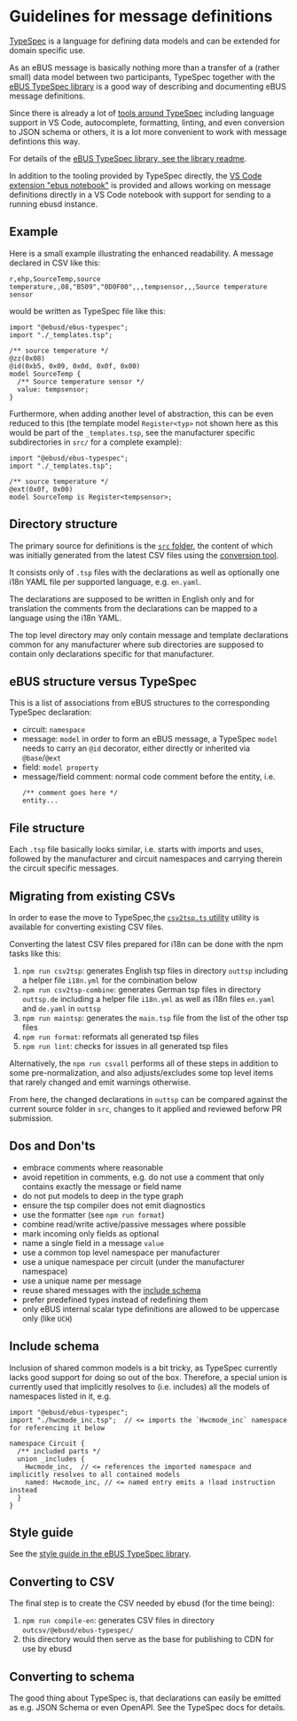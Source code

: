 # Guidelines for message definitions
[TypeSpec](https://typespec.io/) is a language for defining data models and can be extended for domain specific use.

As an eBUS message is basically nothing more than a transfer of a (rather small) data model between two participants,
TypeSpec together with the [eBUS TypeSpec library](https://github.com/john30/ebus-typespec) is a good way of describing and documenting eBUS message definitions.

Since there is already a lot of [tools around TypeSpec](https://typespec.io/tooling) including language support in VS Code, autocomplete, formatting, linting, and even conversion to JSON schema or others, it is a lot more convenient to work with message defintions this way.

For details of the [eBUS TypeSpec library, see the library readme](https://github.com/john30/ebus-typespec).

In addition to the tooling provided by TypeSpec directly, the [VS Code extension "ebus notebook"](https://marketplace.visualstudio.com/items?itemName=ebusd.ebus-notebook) is provided and allows working on message definitions directly in a VS Code notebook with support for sending to a running ebusd instance.

## Example
Here is a small example illustrating the enhanced readability. A message declared in CSV like this:
```csv
r,ehp,SourceTemp,source temperature,,08,"B509","0D0F00",,,tempsensor,,,Source temperature sensor
```
would be written as TypeSpec file like this:
```typespec
import "@ebusd/ebus-typespec";
import "./_templates.tsp";

/** source temperature */
@zz(0x08)
@id(0xb5, 0x09, 0x0d, 0x0f, 0x00)
model SourceTemp {
  /** Source temperature sensor */
  value: tempsensor;
}
```

Furthermore, when adding another level of abstraction, this can be even reduced to this (the template model `Register<typ>` not shown here as this would be part of the `_templates.tsp`, see the manufacturer specific subdirectories in `src/` for a complete example):
```typespec
import "@ebusd/ebus-typespec";
import "./_templates.tsp";

/** source temperature */
@ext(0x0f, 0x00)
model SourceTemp is Register<tempsensor>;
```

## Directory structure
The primary source for definitions is the [`src` folder](src/), the content of which was initially generated from the latest CSV files using the [conversion tool](#converting-existing-csvs).

It consists only of `.tsp` files with the declarations as well as optionally one i18n YAML file per supported language, e.g. `en.yaml`.

The declarations are supposed to be written in English only and for translation the comments from the declarations can be mapped to a language using the i18n YAML.

The top level directory may only contain message and template declarations common for any manufacturer where sub directories are supposed to contain only declarations specific for that manufacturer.


## eBUS structure versus TypeSpec
This is a list of associations from eBUS structures to the corresponding TypeSpec declaration:
* circuit: `namespace`
* message: `model`
  in order to form an eBUS message, a TypeSpec `model` needs to carry an `@id` decorator, either directly or inherited via `@base`/`@ext`
* field: `model property`
* message/field comment: normal code comment before the entity, i.e.
  ```typespec
  /** comment goes here */
  entity...
  ```


## File structure
Each `.tsp` file basically looks similar, i.e. starts with imports and uses, followed by the manufacturer and circuit namespaces and carrying therein the circuit specific messages.


## Migrating from existing CSVs
In order to ease the move to TypeSpec,the [`csv2tsp.ts` utility](utils/src/csv2tsp.ts) utility is available for converting existing CSV files.

Converting the latest CSV files prepared for i18n can be done with the npm tasks like this:
1. `npm run csv2tsp`: generates English tsp files in directory `outtsp` including a helper file `i18n.yml` for the combination below
2. `npm run csv2tsp-combine`: generates German tsp files in directory `outtsp.de` including a helper file `i18n.yml` as well as i18n files `en.yaml` and `de.yaml` in `outtsp`
3. `npm run maintsp`: generates the `main.tsp` file from the list of the other tsp files
4. `npm run format`: reformats all generated tsp files
5. `npm run lint`: checks for issues in all generated tsp files

Alternatively, the `npm run csvall` performs all of these steps in addition to some pre-normalization, and also adjusts/excludes some top level items that rarely changed and emit warnings otherwise.

From here, the changed declarations in `outtsp` can be compared against the current source folder in `src`, changes to it applied and reviewed beforw PR submission.


## Dos and Don'ts
* embrace comments where reasonable
* avoid repetition in comments, e.g. do not use a comment that only contains exactly the message or field name
* do not put models to deep in the type graph
* ensure the tsp compiler does not emit diagnostics
* use the formatter (see `npm run format`)
* combine read/write active/passive messages where possible
* mark incoming only fields as optional
* name a single field in a message `value`
* use a common top level namespace per manufacturer
* use a unique namespace per circuit (under the manufacturer namespace)
* use a unique name per message
* reuse shared messages with the [include schema](#include-schema)
* prefer predefined types instead of redefining them
* only eBUS internal scalar type definitions are allowed to be uppercase only (like `UCH`)


## Include schema
Inclusion of shared common models is a bit tricky, as TypeSpec currently lacks good support for doing so out of the box.
Therefore, a special union is currently used that implicitly resolves to (i.e. includes) all the models of namespaces listed in it, e.g.
```typespec
import "@ebusd/ebus-typespec";
import "./hwcmode_inc.tsp";  // <= imports the `Hwcmode_inc` namespace for referencing it below

namespace Circuit {
  /** included parts */
  union _includes {
    Hwcmode_inc,  // <= references the imported namespace and implicitly resolves to all contained models
    named: Hwcmode_inc, // <= named entry emits a !load instruction instead
  }
}
```


## Style guide
See the [style guide in the eBUS TypeSpec library](https://github.com/john30/ebus-typespec#style-guide).


## Converting to CSV
The final step is to create the CSV needed by ebusd (for the time being):
1. `npm run compile-en`: generates CSV files in directory `outcsv/@ebusd/ebus-typespec/`
2. this directory would then serve as the base for publishing to CDN for use by ebusd


## Converting to schema
The good thing about TypeSpec is, that declarations can easily be emitted as e.g. JSON Schema or even OpenAPI. See the TypeSpec docs for details.
